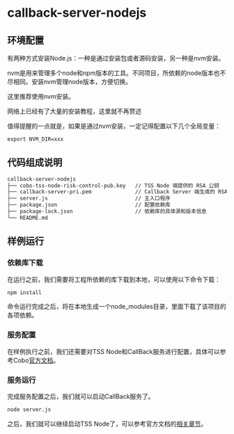 # callback-server-nodejs

## 环境配置
有两种方式安装Node.js：一种是通过安装包或者源码安装，另一种是nvm安装。

nvm是用来管理多个node和npm版本的工具。不同项目，所依赖的node版本也不尽相同。安装nvm管理node版本，方便切换。

这里推荐使用nvm安装。

网络上已经有了大量的安装教程，这里就不再赘述

值得提醒的一点就是，如果是通过nvm安装，一定记得配置以下几个全局变量：
```markdown
export NVM_DIR=xxx
```

## 代码组成说明
```markdown
callback-server-nodejs
├── cobo-tss-node-risk-control-pub.key   // TSS Node 端提供的 RSA 公钥
├── callback-server-pri.pem              // Callback Server 端生成的 RSA 私钥
├── server.js                            // 主入口程序
├── package.json                         // 配置依赖库
├── package-lock.json                    // 依赖库的具体源和版本信息
└── README.md
```

## 样例运行
### 依赖库下载
在运行之前，我们需要将工程所依赖的库下载到本地，可以使用以下命令下载：
```markdown
npm install
```
命令运行完成之后，将在本地生成一个node_modules目录，里面下载了该项目的各项依赖。

### 服务配置
在样例执行之前，我们还需要对TSS Node和CallBack服务进行配置，具体可以参考Cobo[官方文档](https://docs.cobo.com/cobo-mpc-waas/v/simplified-chinese/readme/tss-node-shi-yong-zhi-nan)。

### 服务运行
完成服务配置之后，我们就可以启动CallBack服务了。
```markdown
node server.js 
```
之后，我们就可以继续启动TSS Node了，可以参考官方文档的[相关章节](https://docs.cobo.com/cobo-mpc-waas/v/simplified-chinese/readme/tss-node-shi-yong-zhi-nan/bu-shu-tss-node/qi-dong-tss-node)。

